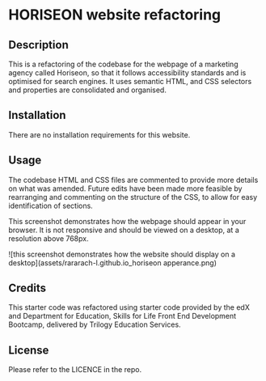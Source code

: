 # HORISEON website refactoring 

## Description
This is a refactoring of the codebase for the webpage of a marketing agency called Horiseon, so that it follows accessibility standards and is optimised for search engines. It uses semantic HTML, and CSS selectors and properties are consolidated and organised. 

## Installation
There are no installation requirements for this website.

## Usage
The codebase HTML and CSS files are commented to provide more details on what was amended. Future edits have been made more feasible by rearranging and commenting on the structure of the CSS, to allow for easy identification of sections.

This screenshot demonstrates how the webpage should appear in your browser. It is not responsive and should be viewed on a desktop, at a resolution above 768px.

![this screenshot demonstrates how the website should display on a desktop](assets/rararach-l.github.io_horiseon apperance.png)
    
## Credits
This starter code was refactored using starter code provided by the edX and Department for Education, Skills for Life Front End Development Bootcamp, delivered by Trilogy Education Services.

## License
Please refer to the LICENCE in the repo.

